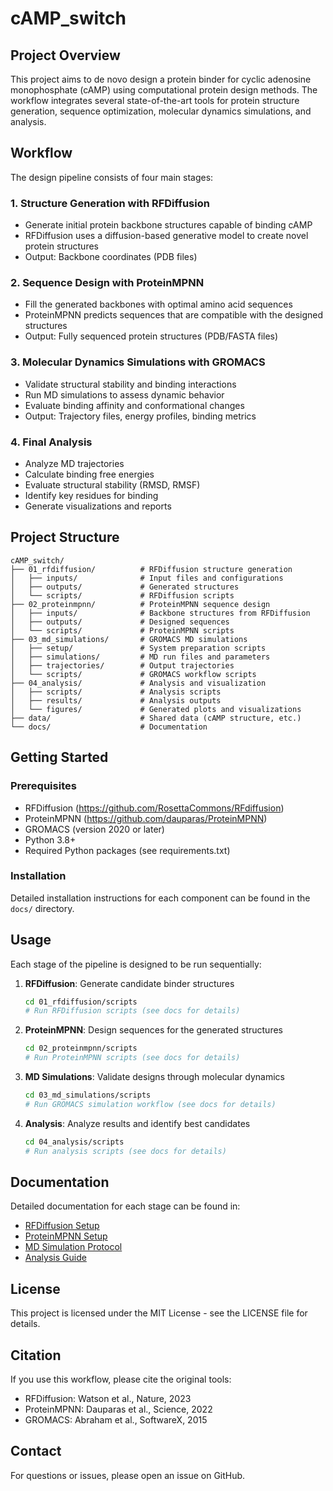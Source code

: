 # cAMP_switch

## Project Overview
This project aims to de novo design a protein binder for cyclic adenosine monophosphate (cAMP) using computational protein design methods. The workflow integrates several state-of-the-art tools for protein structure generation, sequence optimization, molecular dynamics simulations, and analysis.

## Workflow

The design pipeline consists of four main stages:

### 1. Structure Generation with RFDiffusion
- Generate initial protein backbone structures capable of binding cAMP
- RFDiffusion uses a diffusion-based generative model to create novel protein structures
- Output: Backbone coordinates (PDB files)

### 2. Sequence Design with ProteinMPNN
- Fill the generated backbones with optimal amino acid sequences
- ProteinMPNN predicts sequences that are compatible with the designed structures
- Output: Fully sequenced protein structures (PDB/FASTA files)

### 3. Molecular Dynamics Simulations with GROMACS
- Validate structural stability and binding interactions
- Run MD simulations to assess dynamic behavior
- Evaluate binding affinity and conformational changes
- Output: Trajectory files, energy profiles, binding metrics

### 4. Final Analysis
- Analyze MD trajectories
- Calculate binding free energies
- Evaluate structural stability (RMSD, RMSF)
- Identify key residues for binding
- Generate visualizations and reports

## Project Structure

```
cAMP_switch/
├── 01_rfdiffusion/          # RFDiffusion structure generation
│   ├── inputs/              # Input files and configurations
│   ├── outputs/             # Generated structures
│   └── scripts/             # RFDiffusion scripts
├── 02_proteinmpnn/          # ProteinMPNN sequence design
│   ├── inputs/              # Backbone structures from RFDiffusion
│   ├── outputs/             # Designed sequences
│   └── scripts/             # ProteinMPNN scripts
├── 03_md_simulations/       # GROMACS MD simulations
│   ├── setup/               # System preparation scripts
│   ├── simulations/         # MD run files and parameters
│   ├── trajectories/        # Output trajectories
│   └── scripts/             # GROMACS workflow scripts
├── 04_analysis/             # Analysis and visualization
│   ├── scripts/             # Analysis scripts
│   ├── results/             # Analysis outputs
│   └── figures/             # Generated plots and visualizations
├── data/                    # Shared data (cAMP structure, etc.)
└── docs/                    # Documentation
```

## Getting Started

### Prerequisites
- RFDiffusion (https://github.com/RosettaCommons/RFdiffusion)
- ProteinMPNN (https://github.com/dauparas/ProteinMPNN)
- GROMACS (version 2020 or later)
- Python 3.8+
- Required Python packages (see requirements.txt)

### Installation
Detailed installation instructions for each component can be found in the `docs/` directory.

## Usage

Each stage of the pipeline is designed to be run sequentially:

1. **RFDiffusion**: Generate candidate binder structures
   ```bash
   cd 01_rfdiffusion/scripts
   # Run RFDiffusion scripts (see docs for details)
   ```

2. **ProteinMPNN**: Design sequences for the generated structures
   ```bash
   cd 02_proteinmpnn/scripts
   # Run ProteinMPNN scripts (see docs for details)
   ```

3. **MD Simulations**: Validate designs through molecular dynamics
   ```bash
   cd 03_md_simulations/scripts
   # Run GROMACS simulation workflow (see docs for details)
   ```

4. **Analysis**: Analyze results and identify best candidates
   ```bash
   cd 04_analysis/scripts
   # Run analysis scripts (see docs for details)
   ```

## Documentation

Detailed documentation for each stage can be found in:
- [RFDiffusion Setup](docs/01_rfdiffusion_setup.md)
- [ProteinMPNN Setup](docs/02_proteinmpnn_setup.md)
- [MD Simulation Protocol](docs/03_md_protocol.md)
- [Analysis Guide](docs/04_analysis_guide.md)

## License

This project is licensed under the MIT License - see the LICENSE file for details.

## Citation

If you use this workflow, please cite the original tools:
- RFDiffusion: Watson et al., Nature, 2023
- ProteinMPNN: Dauparas et al., Science, 2022
- GROMACS: Abraham et al., SoftwareX, 2015

## Contact

For questions or issues, please open an issue on GitHub.